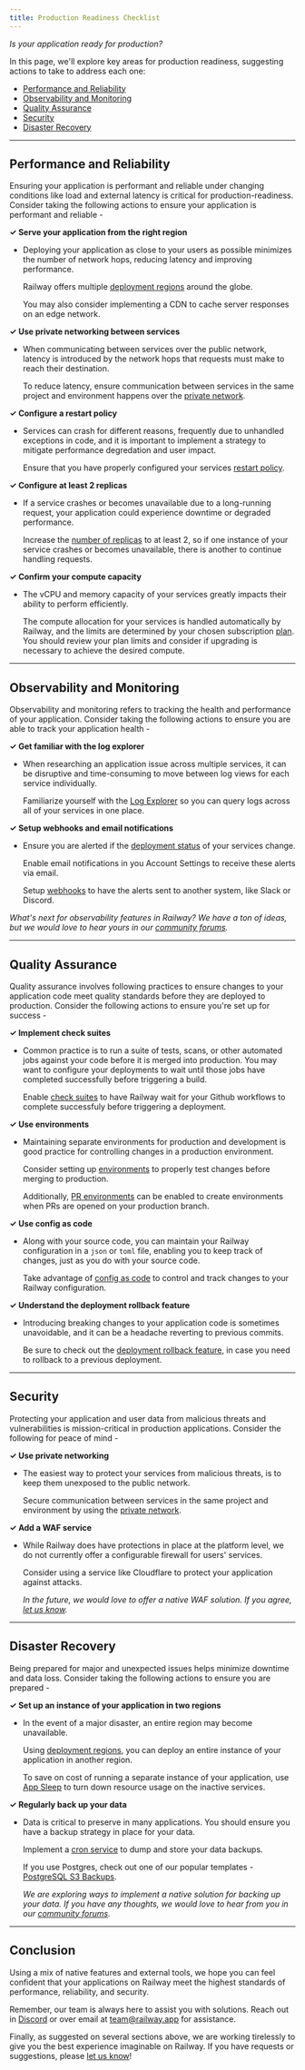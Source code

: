 ```yaml
---
title: Production Readiness Checklist
---
```


*Is your application ready for production?*

In this page, we'll explore key areas for production readiness, suggesting actions to take to address each one:

- [Performance and Reliability](#performance-and-reliability)
- [Observability and Monitoring](#observability-and-monitoring)
- [Quality Assurance](#quality-assurance)
- [Security](#security)
- [Disaster Recovery](#disaster-recovery)

---

## Performance and Reliability

Ensuring your application is performant and reliable under changing conditions like load and external latency is critical for production-readiness.  Consider taking the following actions to ensure your application is performant and reliable -

**&check; Serve your application from the right region**

- Deploying your application as close to your users as possible minimizes the number of network hops, reducing latency and improving performance.
    
    Railway offers multiple [deployment regions](/reference/deployment-regions) around the globe.
    
    You may also consider implementing a CDN to cache server responses on an edge network.

**&check; Use private networking between services**

- When communicating between services over the public network, latency is introduced by the network hops that requests must make to reach their destination.

    To reduce latency, ensure communication between services in the same project and environment happens over the [private network](/reference/private-networking).

**&check; Configure a restart policy**

- Services can crash for different reasons, frequently due to unhandled exceptions in code, and it is important to implement a strategy to mitigate performance degredation and user impact.

    Ensure that you have properly configured your services [restart policy](/guides/healthchecks-and-restarts#restart-policy).

**&check; Configure at least 2 replicas**

- If a service crashes or becomes unavailable due to a long-running request, your application could experience downtime or degraded performance.

    Increase the [number of replicas](/guides/optimize-performance#configure-horizontal-scaling) to at least 2, so if one instance of your service crashes or becomes unavailable, there is another to continue handling requests.

**&check; Confirm your compute capacity**

- The vCPU and memory capacity of your services greatly impacts their ability to perform efficiently.

    The compute allocation for your services is handled automatically by Railway, and the limits are determined by your chosen subscription [plan](/reference/pricing#plans).  You should review your plan limits and consider if upgrading is necessary to achieve the desired compute.

---

## Observability and Monitoring

Observability and monitoring refers to tracking the health and performance of your application.  Consider taking the following actions to ensure you are able to track your application health -

**&check; Get familiar with the log explorer**

- When researching an application issue across multiple services, it can be disruptive and time-consuming to move between log views for each service individually.

    Familiarize yourself with the [Log Explorer](/guides/logs#log-explorer) so you can query logs across all of your services in one place.

**&check; Setup webhooks and email notifications**

- Ensure you are alerted if the [deployment status](/reference/deployments#deployment-states) of your services change.

    Enable email notifications in you Account Settings to receive these alerts via email.
    
    Setup [webhooks](/reference/deployments#deployment-states) to have the alerts sent to another system, like Slack or Discord.

*What's next for observability features in Railway?  We have a ton of ideas, but we would love to hear yours in our <a href="https://community.railway.app/feature-request/better-logging-support-1e6f5676" target="_blank">community forums</a>.*

---

## Quality Assurance

Quality assurance involves following practices to ensure changes to your application code meet quality standards before they are deployed to production.  Consider the following actions to ensure you're set up for success -

**&check; Implement check suites**

- Common practice is to run a suite of tests, scans, or other automated jobs against your code before it is merged into production.  You may want to configure your deployments to wait until those jobs have completed successfully before triggering a build.

  Enable [check suites](/guides/github-autodeploys#check-suites) to have Railway wait for your Github workflows to complete successfuly before triggering a deployment.

**&check; Use environments**

- Maintaining separate environments for production and development is good practice for controlling changes in a production environment.

  Consider setting up [environments](/guides/environments) to properly test changes before merging to production.

  Additionally, [PR environments](/guides/environments#enable-pr-environments) can be enabled to create environments when PRs are opened on your production branch.

**&check; Use config as code**

- Along with your source code, you can maintain your Railway configuration in a `json` or `toml` file, enabling you to keep track of changes, just as you do with your source code.

    Take advantage of [config as code](/guides/config-as-code) to control and track changes to your Railway configuration.

**&check; Understand the deployment rollback feature**

- Introducing breaking changes to your application code is sometimes unavoidable, and it can be a headache reverting to previous commits. 

    Be sure to check out the [deployment rollback feature](/guides/deployment-actions#rollback), in case you need to rollback to a previous deployment.

---

## Security

Protecting your application and user data from malicious threats and vulnerabilities is mission-critical in production applications.  Consider the following for peace of mind -

**&check; Use private networking**

- The easiest way to protect your services from malicious threats, is to keep them unexposed to the public network.

    Secure communication between services in the same project and environment by using the [private network](/reference/private-networking).

**&check; Add a WAF service**

- While Railway does have protections in place at the platform level, we do not currently offer a configurable firewall for users' services.

    Consider using a service like Cloudflare to protect your application against attacks.

    *In the future, we would love to offer a native WAF solution.  If you agree, <a href="https://community.railway.app/feature-request/implement-a-waf-firewall-security-54fe2aaf" target="_blank">let us know</a>.*

---

## Disaster Recovery

Being prepared for major and unexpected issues helps minimize downtime and data loss.  Consider taking the following actions to ensure you are prepared -

**&check; Set up an instance of your application in two regions**

- In the event of a major disaster, an entire region may become unavailable.

    Using [deployment regions](/reference/deployment-regions), you can deploy an entire instance of your application in another region.

    To save on cost of running a separate instance of your application, use [App Sleep](/reference/app-sleeping) to turn down resource usage on the inactive services.

**&check; Regularly back up your data**

- Data is critical to preserve in many applications.  You should ensure you have a backup strategy in place for your data.

    Implement a [cron service](/guides/cron-jobs) to dump and store your data backups.
    
    If you use Postgres, check out one of our popular templates - <a href="https://railway.app/template/I4zGrH" target="_blank">PostgreSQL S3 Backups</a>.

    *We are exploring ways to implement a native solution for backing up your data.  If you have any thoughts, we would love to hear from you in our <a href="https://community.railway.app/feature-request/native-database-backups-for-popular-data-8ec06824" target="_blank">community forums</a>.*

---

## Conclusion

Using a mix of native features and external tools, we hope you can feel confident that your applications on Railway meet the highest standards of performance, reliability, and security.

Remember, our team is always here to assist you with solutions.  Reach out in <a href="https://discord.com/channels/713503345364697088/1006629907067064482" target="_blank">Discord</a> or over email at [team@railway.app](mailto:team@railway.app) for assistance.

Finally, as suggested on several sections above, we are working tirelessly to give you the best experience imaginable on Railway.  If you have requests or suggestions, please <a href="https://community.railway.app" target="_blank">let us know</a>!